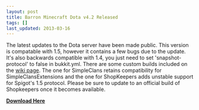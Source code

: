 ```yaml
---
layout: post
title: Barron Minecraft Dota v4.2 Released
tags: []
last_updated: 2013-03-16
---
```


The latest updates to the Dota server have been made public.  This version is compatable with 1.5, however it contains a few bugs due to the update.  It's also backwards compatible with 1.4, you just need to set 'snapshot-protocol' to false in bukkit.yml.  There are some custom builds included on the [wiki page](http://wiki.barroncraft.com/wiki/Hosting_Minecraft_Dota#Plugins_Used).  The one for SimpleClans retains compatibility for SimpleClansExtensions and the one for ShopKeepers adds unstable support for Spigot's 1.5 protocol.  Please be sure to update to an official build of Shopkeepers once it becomes available.  

[**Download Here**](http://wiki.barroncraft.com/wiki/Hosting_Minecraft_Dota)
